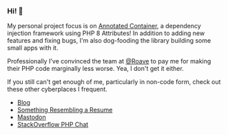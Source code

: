 ### Hi! :wave:

My personal project focus is on [Annotated Container](https://github.com/cspray/annotated-container), a dependency injection framework using PHP 8 Attributes! In addition to adding new features and fixing bugs, I'm also dog-fooding the library building some small apps with it.

Professionally I've convinced the team at [@Roave](https://roave.com/) to pay me for making their PHP code marginally less worse. Yea, I don't get it either.

If you still can't get enough of me, particularly in non-code form, check out these other cyberplaces I frequent.

- [Blog](https://cspray.io)
- [Something Resembling a Resume](https://timeline.cspray.io)
- [Mastodon](https://phpc.social/@cspray)
- [StackOverflow PHP Chat](https://chat.stackoverflow.com/rooms/11/php)
